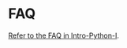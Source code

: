 # FAQ

[Refer to the FAQ in Intro-Python-I](https:/github.com/LambdaSchool/Intro-Python-I/blob/master/FAQ.md).
